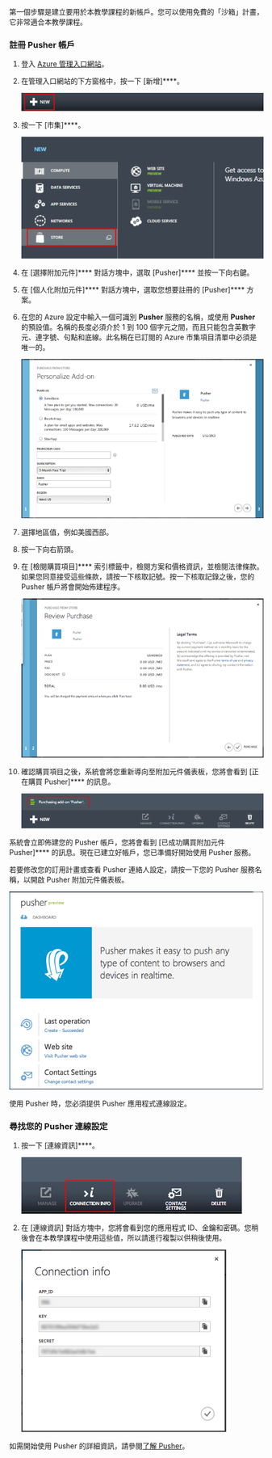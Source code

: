 ﻿第一個步驟是建立要用於本教學課程的新帳戶。您可以使用免費的「沙箱」計畫，它非常適合本教學課程。

### 註冊 Pusher 帳戶

1. 登入 [Azure 管理入口網站][]。

2. 在管理入口網站的下方窗格中，按一下 [新增]****。

	![command-bar-new][command-bar-new]

3. 按一下 [市集]****。

	![pusher-store][pusher-store]

4. 在 [選擇附加元件]**** 對話方塊中，選取 [Pusher]**** 並按一下向右鍵。

5. 在 [個人化附加元件]**** 對話方塊中，選取您想要註冊的 [Pusher]**** 方案。

6. 在您的 Azure 設定中輸入一個可識別 **Pusher** 服務的名稱，或使用 **Pusher** 的預設值。名稱的長度必須介於 1 到 100 個字元之間，而且只能包含英數字元、連字號、句點和底線。此名稱在已訂閱的 Azure 市集項目清單中必須是唯一的。

	![store-screen-1][store-screen-1]

8. 選擇地區值，例如美國西部。 

9. 按一下向右箭頭。

10. 在 [檢閱購買項目]**** 索引標籤中，檢閱方案和價格資訊，並檢閱法律條款。如果您同意接受這些條款，請按一下核取記號。按一下核取記錄之後，您的 Pusher 帳戶將會開始佈建程序。 

	![store-screen-2][store-screen-2]

11. 確認購買項目之後，系統會將您重新導向至附加元件儀表板，您將會看到 [正在購買 Pusher]**** 的訊息。

	![store-screen-3][store-screen-3]

系統會立即佈建您的 Pusher 帳戶，您將會看到 [已成功購買附加元件 Pusher]**** 的訊息。現在已建立好帳戶，您已準備好開始使用 Pusher 服務。

若要修改您的訂用計畫或查看 Pusher 連絡人設定，請按一下您的 Pusher 服務名稱，以開啟 Pusher 附加元件儀表板。

![pusher-add-on-dashboard][pusher-add-on-dashboard]
	
使用 Pusher 時，您必須提供 Pusher 應用程式連線設定。

### 尋找您的 Pusher 連線設定 ###

1. 按一下 [連線資訊]****。

	![pusher-connection-info-button][pusher-connection-info-button]

2. 在 [連線資訊] 對話方塊中，您將會看到您的應用程式 ID、金鑰和密碼。您稍後會在本教學課程中使用這些值，所以請進行複製以供稍後使用。

	![pusher-connection-info][pusher-connection-info]

如需開始使用 Pusher 的詳細資訊，請參閱[了解 Pusher][]。

<!--images-->

[command-bar-new]: ./media/pusher-sign-up/1-command-bar-new.png
[pusher-store]: ./media/pusher-sign-up/2-pusher-store.png
[store-screen-1]: ./media/pusher-sign-up/3-pusher-store-screen-1.png
[store-screen-2]: ./media/pusher-sign-up/4-pusher-store-screen-2.png
[store-screen-3]: ./media/pusher-sign-up/5-pusher-store-screen-3.png
[pusher-add-on-dashboard]: ./media/pusher-sign-up/6-pusher-add-on-dashboard.png
[pusher-connection-info-button]: ./media/pusher-sign-up/7-pusher-connection-info-button.png
[pusher-connection-info]: ./media/pusher-sign-up/8-pusher-connection-info.png

<!--Links-->

[Azure 管理入口網站]: https://manage.windowsazure.com
[了解 Pusher]: http://pusher.com/docs


